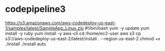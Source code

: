 # codepipeline3
https://s3.amazonaws.com/aws-codedeploy-us-east-1/samples/latest/SampleApp_Linux.zip
#!/bin/bash
yum -y update
yum install -y ruby
yum install -y aws-cli
cd /home/ec2-user
aws s3 cp s3://aws-codedeploy-us-east-2/latest/install . --region us-east-2
chmod +x ./install
./install auto
